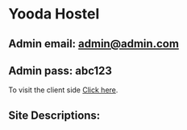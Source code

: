 # Yooda Hostel

## Admin email: admin@admin.com

## Admin pass: abc123

To visit the client side [Click here](https://yooda-hostel-3097c.web.app/).

## Site Descriptions:
